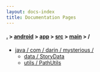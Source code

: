```yaml
---
layout: docs-index
title: Documentation Pages
---
```

#### [.](./../../../../index) > [android](./../../../index) > [app](./../../index) > [src](./../index) > [main](./index) > **/**

- [java / com / darin / mysterious /](java/com/darin/mysterious)
	- [data / StoryData](java/com/darin/mysterious/data/StoryData)
	- [utils / PathUtils](java/com/darin/mysterious/utils/PathUtils)
